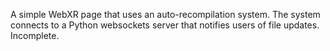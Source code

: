 A simple WebXR page that uses an auto-recompilation system.
The system connects to a Python websockets server that notifies users of file updates. Incomplete.
